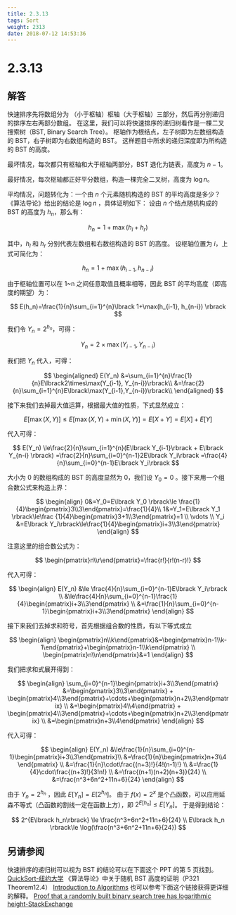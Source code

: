 ```yaml
---
title: 2.3.13
tags: Sort
weight: 2313
date: 2018-07-12 14:53:36
---
```


# 2.3.13


## 解答

快速排序先将数组分为 （小于枢轴）枢轴（大于枢轴）三部分，然后再分别递归的排序左右两部分数组。
在这里，我们可以将快速排序的递归树看作是一棵二叉搜索树（BST, Binary Search Tree）。
枢轴作为根结点，左子树即为左数组构造的 BST，右子树即为右数组构造的 BST。
这样题目中所求的递归深度即为所构造的 BST 的高度。

最坏情况，每次都只有枢轴和大于枢轴两部分，BST 退化为链表，高度为 $n-1$。

最好情况，每次枢轴都正好平分数组，构造一棵完全二叉树，高度为 $\log n$。

平均情况，问题转化为：一个由 $n$ 个元素随机构造的 BST 的平均高度是多少？
《算法导论》给出的结论是 $\log n$ ，具体证明如下：
设由 $n$ 个结点随机构成的 BST 的高度为 $h_n$，那么有：

$$
h_n=1+\max(h_{l}+h_{r})
$$

其中，$h_l$ 和 $h_r$ 分别代表左数组和右数组构造的 BST 的高度。
设枢轴位置为 $i$，上式可简化为：

$$
h_n=1+\max(h_{i-1}, h_{n-i})
$$

由于枢轴位置可以在 1~n 之间任意取值且概率相等，因此 BST 的平均高度（即高度的期望）为：

$$
E(h_n)=\frac{1}{n}\sum_{i=1}^{n}\lbrack 1+\max(h_{i-1}, h_{n-i}) \rbrack
$$

我们令 $Y_n=2^{h_n}$，可得：

$$
Y_n=2\times\max(Y_{i-1},Y_{n-i})
$$

我们把 $Y_n$ 代入，可得：

$$
\begin{aligned}
E(Y_n)
&=\sum_{i=1}^{n}\frac{1}{n}E\lbrack2\times\max(Y_{i-1}, Y_{n-i})\rbrack\\
&=\frac{2}{n}\sum_{i=1}^{n}E\lbrack\max(Y_{i-1},Y_{n-i})\rbrack\\
\end{aligned}
$$

接下来我们去掉最大值运算，根据最大值的性质，下式显然成立：

$$
E\lbrack\max(X,Y)\rbrack\le E\lbrack\max(X,Y)+\min(X,Y)\rbrack=E\lbrack X+Y\rbrack=E\lbrack X\rbrack+E\lbrack Y\rbrack
$$

代入可得：

$$
E(Y_n)
\le\frac{2}{n}\sum_{i=1}^{n}(E\lbrack Y_{i-1}\rbrack + E\lbrack Y_{n-i} \rbrack)
=\frac{2}{n}\sum_{i=0}^{n-1}2E\lbrack Y_i\rbrack
=\frac{4}{n}\sum_{i=0}^{n-1}E\lbrack Y_i\rbrack
$$

大小为 0 的数组构成的 BST 的高度显然为 0，我们设 $Y_0=0$ 。接下来用一个组合数公式来构造上界：

$$
\begin{align}
0&=Y_0=E\lbrack Y_0 \rbrack\le \frac{1}{4}\begin{pmatrix}3\\3\end{pmatrix}=\frac{1}{4}\\
1&=Y_1=E\lbrack Y_1 \rbrack\le\frac {1}{4}\begin{pmatrix}3+1\\3\end{pmatrix}=1 \\
\vdots \\
Y_i &=E\lbrack Y_i\rbrack\le\frac{1}{4}\begin{pmatrix}i+3\\3\end{pmatrix}
\end{align}
$$

注意这里的组合数公式为：

$$
\begin{pmatrix}n\\r\end{pmatrix}=\frac{r!}{r!(n-r)!}
$$

代入可得：

$$
\begin{align}
E(Y_n) &\le \frac{4}{n}\sum_{i=0}^{n-1}E\lbrack Y_i\rbrack \\
&\le\frac{4}{n}\sum_{i=0}^{n-1}\frac{1}{4}\begin{pmatrix}i+3\\3\end{pmatrix} \\
&=\frac{1}{n}\sum_{i=0}^{n-1}\begin{pmatrix}i+3\\3\end{pmatrix}
\end{align}
$$

接下来我们去掉求和符号，首先根据组合数的性质，有以下等式成立

$$
\begin{align}
\begin{pmatrix}n\\k\end{pmatrix}&=\begin{pmatrix}n-1\\k-1\end{pmatrix}+\begin{pmatrix}n-1\\k\end{pmatrix} \\
\begin{pmatrix}n\\n\end{pmatrix}&=1
\end{align}
$$

我们把求和式展开得到：

$$
\begin{align}
\sum_{i=0}^{n-1}\begin{pmatrix}i+3\\3\end{pmatrix}
&=\begin{pmatrix}3\\3\end{pmatrix} + \begin{pmatrix}4\\3\end{pmatrix}+\cdots+\begin{pmatrix}n+2\\3\end{pmatrix} \\
&=\begin{pmatrix}4\\4\end{pmatrix} + \begin{pmatrix}4\\3\end{pmatrix}+\cdots+\begin{pmatrix}n+2\\3\end{pmatrix} \\
&=\begin{pmatrix}n+3\\4\end{pmatrix}
\end{align}
$$

代入可得：

$$
\begin{align}
E(Y_n) &\le\frac{1}{n}\sum_{i=0}^{n-1}\begin{pmatrix}i+3\\3\end{pmatrix}\\
&=\frac{1}{n}\begin{pmatrix}n+3\\4 \end{pmatrix} \\
&=\frac{1}{n}\cdot\frac{(n+3)!}{4!(n-1)!} \\
&=\frac{1}{4}\cdot\frac{(n+3)!}{3!n!} \\
&=\frac{(n+1)(n+2)(n+3)}{24} \\
&=\frac{n^3+6n^2+11n+6}{24}
\end{align}
$$

由于 $Y_n=2^{h_n}$ ，因此 $E\lbrack Y_n \rbrack=E\lbrack 2^{h_n} \rbrack$。
由于 $f(x)=2^x$ 是个凸函数，可以应用延森不等式（凸函数的割线一定在函数上方），即 $2^{E\lbrack h_n\rbrack}\le E\lbrack Y_n\rbrack$。
于是得到结论：

$$
2^{E\lbrack h_n\rbrack} \le \frac{n^3+6n^2+11n+6}{24} \\
E\lbrack h_n \rbrack\le \log(\frac{n^3+6n^2+11n+6}{24})
$$

## 另请参阅

快速排序的递归树可以视为 BST 的结论可以在下面这个 PPT 的第 5 页找到。
[QuickSort-纽约大学](https://cs.nyu.edu/courses/spring18/CSCI-UA.0310-001/qsort.pdf)
《算法导论》中关于随机 BST 高度的证明（P321 Theorem12.4）
[Introduction to Algorithms](http://bayanbox.ir/view/4177858657730907268/introduction-to-algorithms-3rd-edition.pdf)
也可以参考下面这个链接获得更详细的解释。
[Proof that a randomly built binary search tree has logarithmic height-StackExchange](https://cs.stackexchange.com/questions/6342/proof-that-a-randomly-built-binary-search-tree-has-logarithmic-height)
